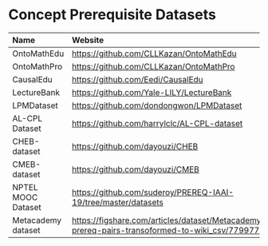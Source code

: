 # Concept Prerequisite Datasets
| Name | Website |
| :----- | :---- |
| OntoMathEdu | https://github.com/CLLKazan/OntoMathEdu |
| OntoMathPro | https://github.com/CLLKazan/OntoMathPro |
| CausalEdu | https://github.com/Eedi/CausalEdu |
| LectureBank | https://github.com/Yale-LILY/LectureBank |
| LPMDataset | https://github.com/dondongwon/LPMDataset |
| AL-CPL Dataset | https://github.com/harrylclc/AL-CPL-dataset|
| CHEB-dataset | https://github.com/dayouzi/CHEB |
| CMEB-dataset | https://github.com/dayouzi/CMEB |
| NPTEL MOOC Dataset | https://github.com/suderoy/PREREQ-IAAI-19/tree/master/datasets |
| Metacademy dataset | https://figshare.com/articles/dataset/Metacademy-prereq-pairs-transoformed-to-wiki_csv/7799774 |


